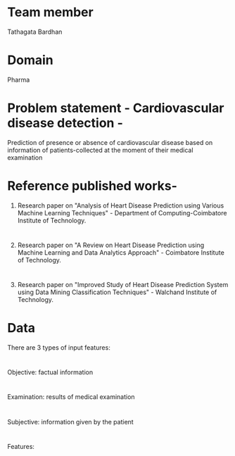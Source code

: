 # Team member
Tathagata Bardhan
# Domain
Pharma
# Problem statement - Cardiovascular disease detection - 
Prediction of presence or absence of cardiovascular disease based on information of patients-collected at the moment of their medical examination
# Reference published works-
1. Research paper on "Analysis of Heart Disease Prediction using Various Machine Learning Techniques" - Department of Computing-Coimbatore Institute of Technology.
#
2. Research paper on "A Review on Heart Disease Prediction using Machine Learning and Data Analytics Approach" - Coimbatore Institute of Technology.
#
3. Research paper on "Improved Study of Heart Disease Prediction System using Data Mining Classification Techniques" - Walchand Institute of Technology.
# Data
There are 3 types of input features:
#
Objective: factual information
#
Examination: results of medical examination
#
Subjective: information given by the patient
#
Features:
